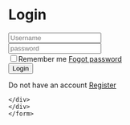 <!DOCTYPE html>
<html lang="tr">
<head>
    <meta charset="UTF-8">
    <meta name="viewport" content="width=device-width, initial-scale=1.0">
    <title>Football</title>
   <link rel="icon" href="381594_field_football_icon.png" type="image/x-icon"/>

<link rel="stylesheet" href="style.css">
</head>
<body>
<div class="wrapper">
    <form action="">
        <h1>Login</h1>
        
<div class="input-box">
<input type="text" placeholder="Username" required>
<i class='bx bx-user'></i>
</div>
<div class="input-box">
    <input type="password" placeholder="password" required>
    <i class='bx bx-lock-alt'></i>
    </div>
    <div class="remember-fogot">
    <label><input type="checkbox">Remember me</label>
    <a href="https://as2.ftcdn.net/v2/jpg/01/36/61/69/1000_F_136616955_APK7nOlOJzEdudW8so3xYV3dyoGJn76o.jpg">Fogot password </a>
    </div>
    <button type="submit" class="btn">Login</button>
    <div class="register-link">
        <p>Do not have an account
            <a href="#">Register</a></p>
    
    </div>
    </div>
    </form>
</div>

</body>
</html>
